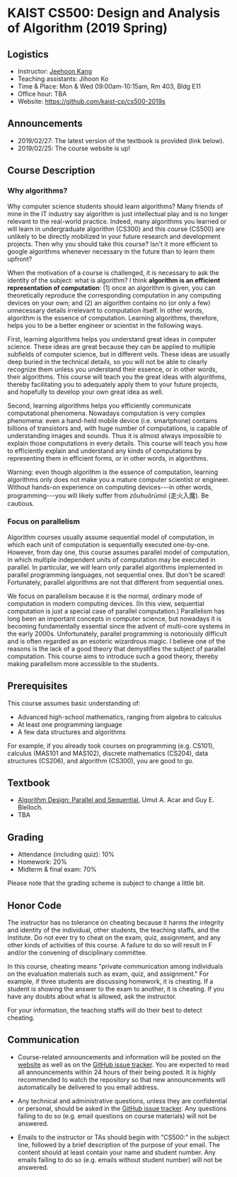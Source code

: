 # KAIST CS500: Design and Analysis of Algorithm (2019 Spring)


## Logistics

- Instructor: [Jeehoon Kang](https://sf.snu.ac.kr/jeehoon.kang)
- Teaching assistants: Jihoon Ko
- Time & Place: Mon & Wed 09:00am-10:15am, Rm 403, Bldg E11
- Office hour: TBA
- Website: https://github.com/kaist-cp/cs500-2019s


## Announcements

- 2019/02/27: The latest version of the textbook is provided (link below).
- 2019/02/25: The course website is up!


## Course Description

### Why algorithms?

Why computer science students should learn algorithms?  Many friends of mine in the IT industry say
algorithm is just intellectual play and is no longer relevant to the real-world practice.  Indeed,
many algorithms you learned or will learn in undergraduate algorithm (CS300) and this course (CS500)
are unlikely to be directly mobilized in your future research and development projects.  Then why
you should take this course?  Isn't it more efficient to google algorithms whenever necessary in the
future than to learn them upfront?

When the motivation of a course is challenged, it is necessary to ask the identity of the subject:
what is algorithm?  I think **algorithm is an efficient representation of computation**: (1) once an
algorithm is given, you can theoretically reproduce the corresponding computation in any computing
devices on your own; and (2) an algorithm contains no (or only a few) unnecessary details irrelevant
to computation itself.  In other words, algorithm is the essence of computation.  Learning
algorithms, therefore, helps you to be a better engineer or scientist in the following ways.

First, learning algorithms helps you understand great ideas in computer science.  These ideas are
great because they can be applied to multiple subfields of computer science, but in different veils.
These ideas are usually deep buried in the technical details, so you will not be able to clearly
recognize them unless you understand their essence, or in other words, their algorithms.  This
course will teach you the great ideas with algorithms, thereby facilitating you to adequately apply
them to your future projects, and hopefully to develop your own great idea as well.

Second, learning algorithms helps you efficiently communicate computational phenomena.  Nowadays
computation is very complex phenomena: even a hand-held mobile device (i.e. smartphone) contains
billions of transistors and, with huge number of computations, is capable of understanding images
and sounds.  Thus it is almost always impossible to explain those computations in every details.
This course will teach you how to efficiently explain and understand any kinds of computations by
representing them in efficient forms, or in other words, in algorithms.

Warning: even though algorithm is the essence of computation, learning algorithms only does not make
you a mature computer scientist or engineer.  Without hands-on experience on computing devices---in
other words, programming---you will likely suffer from <i>zǒu​huǒ​rù​mó</i> (走火入魔).  Be cautious.


### Focus on parallelism

Algorithm courses usually assume sequential model of computation, in which each unit of computation
is sequentially executed one-by-one.  However, from day one, this course assumes parallel model of
computation, in which multiple independent units of computation may be executed in parallel.  In
particular, we will learn only parallel algorithms implemented in parallel programming languages,
not sequential ones.  But don't be scared!  Fortunately, parallel algorithms are not that different
from sequential ones.

We focus on parallelism because it is the normal, ordinary mode of computation in modern computing
devices.  (In this view, sequential computation is just a special case of parallel computation.)
Parallelism has long been an important concepts in computer science, but nowadays it is becoming
fundamentally essential since the advent of multi-core systems in the early 2000s.  Unfortunately,
parallel programming is notoriously difficult and is often regarded as an esoteric wizardrous magic.
I believe one of the reasons is the lack of a good theory that demystifies the subject of parallel
computation.  This course aims to introduce such a good theory, thereby making parallelism more
accessible to the students.


## Prerequisites

This course assumes basic understanding of:

- Advanced high-school mathematics, ranging from algebra to calculus
- At least one programming language
- A few data structures and algorithms

For example, if you already took courses on programming (e.g. CS101), calculus (MAS101 and MAS102),
discrete mathematics (CS204), data structures (CS206), and algorithm (CS300), you are good to go.


## Textbook

- [Algorithm Design: Parallel and Sequential](https://sites.google.com/view/algorithms-book/), Umut
  A. Acar and Guy E. Blelloch.
- TBA


## Grading

- Attendance (including quiz): 10%
- Homework: 20%
- Midterm & final exam: 70%

Please note that the grading scheme is subject to change a little bit.


## Honor Code

The instructor has no tolerance on cheating because it harms the integrity and identity of the
individual, other students, the teaching staffs, and the institute.  Do not ever try to cheat on the
exam, quiz, assignment, and any other kinds of activities of this course.  A failure to do so will
result in F and/or the convening of disciplinary committee.

In this course, cheating means "private communication among individuals on the evaluation materials
such as exam, quiz, and assignment."  For example, if three students are discussing homework, it is
cheating.  If a student is showing the answer to the exam to another, it is cheating.  If you have
any doubts about what is allowed, ask the instructor.

For your information, the teaching staffs will do their best to detect cheating.


## Communication

- Course-related announcements and information will be posted on the
  [website](https://github.com/kaist-cp/cs500-2019s) as well as on the [GitHub issue
  tracker](https://github.com/kaist-cp/cs500-2019s/issues).  You are expected to read all
  announcements within 24 hours of their being posted.  It is highly recommended to watch the
  repository so that new announcements will automatically be delivered to you email address.

- Any technical and administrative questions, unless they are confidential or personal, should be
  asked in the [GitHub issue tracker](https://github.com/kaist-cp/cs500-2019s/issues).  Any
  questions failing to do so (e.g. email questions on course materials) will not be answered.

- Emails to the instructor or TAs should begin with "CS500:" in the subject line, followed by a
  brief description of the purpose of your email.  The content should at least contain your name and
  student number.  Any emails failing to do so (e.g. emails without student number) will not be
  answered.
